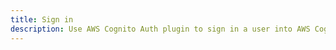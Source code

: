 ```yaml
---
title: Sign in
description: Use AWS Cognito Auth plugin to sign in a user into AWS Cognito User Pool
---
```


<inline-fragment platform="ios" src="~/lib/auth/fragments/native_common/signin/common.md"></inline-fragment> <inline-fragment platform="android" src="~/lib/auth/fragments/native_common/signin/common.md"></inline-fragment> <inline-fragment platform="flutter" src="~/lib/auth/fragments/native_common/signin/common.md"></inline-fragment>
